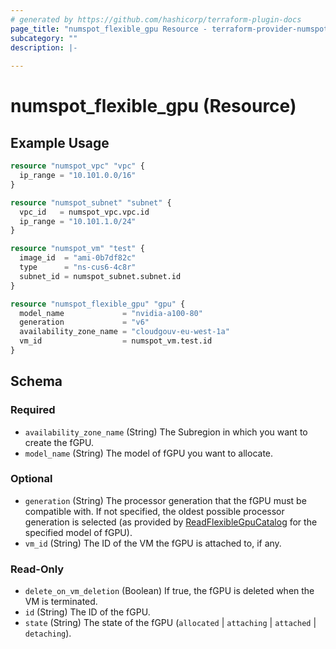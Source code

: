 ```yaml
---
# generated by https://github.com/hashicorp/terraform-plugin-docs
page_title: "numspot_flexible_gpu Resource - terraform-provider-numspot"
subcategory: ""
description: |-
  
---
```


# numspot_flexible_gpu (Resource)



## Example Usage

```terraform
resource "numspot_vpc" "vpc" {
  ip_range = "10.101.0.0/16"
}

resource "numspot_subnet" "subnet" {
  vpc_id   = numspot_vpc.vpc.id
  ip_range = "10.101.1.0/24"
}

resource "numspot_vm" "test" {
  image_id  = "ami-0b7df82c"
  type      = "ns-cus6-4c8r"
  subnet_id = numspot_subnet.subnet.id
}

resource "numspot_flexible_gpu" "gpu" {
  model_name             = "nvidia-a100-80"
  generation             = "v6"
  availability_zone_name = "cloudgouv-eu-west-1a"
  vm_id                  = numspot_vm.test.id
}
```

<!-- schema generated by tfplugindocs -->
## Schema

### Required

- `availability_zone_name` (String) The Subregion in which you want to create the fGPU.
- `model_name` (String) The model of fGPU you want to allocate.

### Optional

- `generation` (String) The processor generation that the fGPU must be compatible with. If not specified, the oldest possible processor generation is selected (as provided by [ReadFlexibleGpuCatalog](#readflexiblegpucatalog) for the specified model of fGPU).
- `vm_id` (String) The ID of the VM the fGPU is attached to, if any.

### Read-Only

- `delete_on_vm_deletion` (Boolean) If true, the fGPU is deleted when the VM is terminated.
- `id` (String) The ID of the fGPU.
- `state` (String) The state of the fGPU (`allocated` \| `attaching` \| `attached` \| `detaching`).

